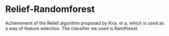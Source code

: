 # Relief-Randomforest
Achievement of the Relief algorithm proposed by Kira. et a, which is used as a way of feature selection. The classifier we used is Randforest.
